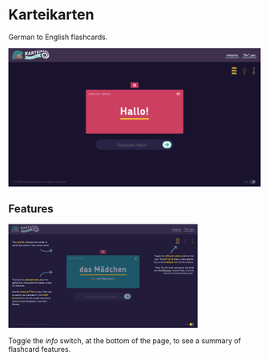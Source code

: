 # Karteikarten
 German to English flashcards.

 ![Homepage screenshot](images/read-me/homepage.png "Homepage screenshot")

## Features

 <img src="images/read-me/info.png" style="width: 75%">

 Toggle the *info* switch, at the bottom of the page, to see a summary of flashcard features.
